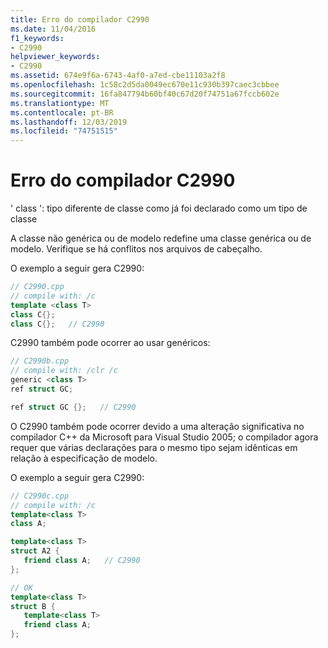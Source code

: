 ```yaml
---
title: Erro do compilador C2990
ms.date: 11/04/2016
f1_keywords:
- C2990
helpviewer_keywords:
- C2990
ms.assetid: 674e9f6a-6743-4af0-a7ed-cbe11103a2f8
ms.openlocfilehash: 1c58c2d5da0049ec670e11c930b397caec3cbbee
ms.sourcegitcommit: 16fa847794b60bf40c67d20f74751a67fccb602e
ms.translationtype: MT
ms.contentlocale: pt-BR
ms.lasthandoff: 12/03/2019
ms.locfileid: "74751515"
---
```

# <a name="compiler-error-c2990"></a>Erro do compilador C2990

' class ': tipo diferente de classe como já foi declarado como um tipo de classe

A classe não genérica ou de modelo redefine uma classe genérica ou de modelo. Verifique se há conflitos nos arquivos de cabeçalho.

O exemplo a seguir gera C2990:

```cpp
// C2990.cpp
// compile with: /c
template <class T>
class C{};
class C{};   // C2990
```

C2990 também pode ocorrer ao usar genéricos:

```cpp
// C2990b.cpp
// compile with: /clr /c
generic <class T>
ref struct GC;

ref struct GC {};   // C2990
```

O C2990 também pode ocorrer devido a uma alteração significativa no compilador C++ da Microsoft para Visual Studio 2005; o compilador agora requer que várias declarações para o mesmo tipo sejam idênticas em relação à especificação de modelo.

O exemplo a seguir gera C2990:

```cpp
// C2990c.cpp
// compile with: /c
template<class T>
class A;

template<class T>
struct A2 {
   friend class A;   // C2990
};

// OK
template<class T>
struct B {
   template<class T>
   friend class A;
};
```
